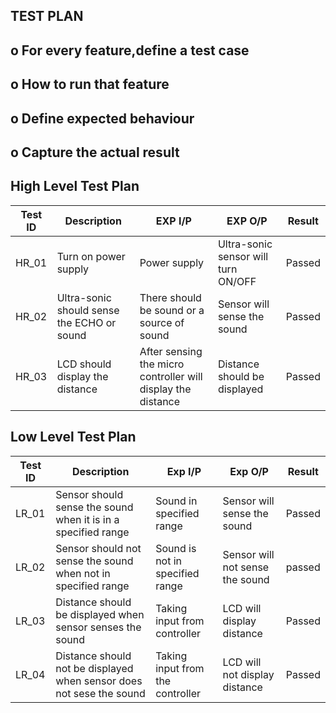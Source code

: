 
## TEST PLAN
## o For every feature,define a test case
## o How to run that feature
## o Define expected behaviour
## o Capture the actual result

## High Level Test Plan
|Test ID|Description|EXP I/P|EXP O/P|Result|
|--|--|--|--|--|
|HR_01|Turn on power supply|Power supply|Ultra-sonic sensor will turn ON/OFF|Passed|
|HR_02|Ultra-sonic should sense the ECHO or sound|There should be sound or a source of sound|Sensor will sense the sound|Passed|
|HR_03|LCD should display the distance|After sensing the micro controller will display the distance|Distance should be displayed|Passed|


## Low Level Test Plan
|Test ID|Description|Exp I/P|Exp O/P|Result|
|--|--|--|--|--|
|LR_01|Sensor should sense the sound when it is in a specified range|Sound in specified range|Sensor will sense the sound|Passed|
|LR_02|Sensor should not sense the sound when not in specified range|Sound is not in specified range|Sensor will not sense the sound|passed|
|LR_03|Distance should be displayed when sensor senses the sound|Taking input from controller|LCD will display distance |Passed|
|LR_04|Distance should not be displayed when sensor does not sese the sound|Taking input from the controller|LCD will not display distance|Passed|

